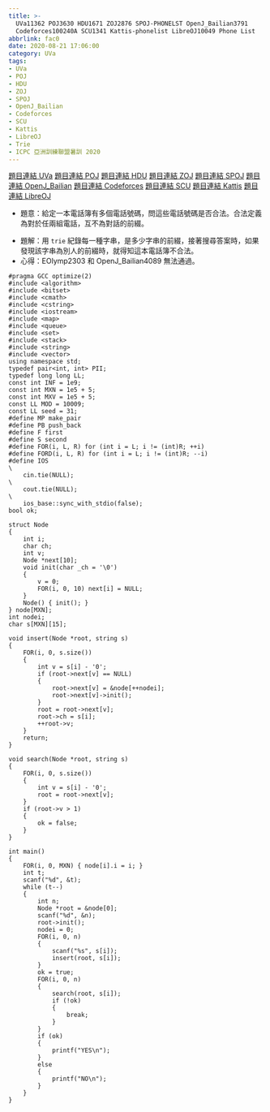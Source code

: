 ```yaml
---
title: >-
  UVa11362 POJ3630 HDU1671 ZOJ2876 SPOJ-PHONELST OpenJ_Bailian3791
  Codeforces100240A SCU1341 Kattis-phonelist LibreOJ10049 Phone List
abbrlink: fac0
date: 2020-08-21 17:06:00
category: UVa
tags:
- UVa
- POJ
- HDU
- ZOJ
- SPOJ
- OpenJ_Bailian
- Codeforces
- SCU
- Kattis
- LibreOJ
- Trie
- ICPC 亞洲訓練聯盟暑訓 2020
---
```

[題目連結 UVa](https://onlinejudge.org/index.php?option=com_onlinejudge&Itemid=8&page=show_problem&problem=2347)
[題目連結 POJ](http://poj.org/problem?id=3630)
[題目連結 HDU](http://acm.hdu.edu.cn/showproblem.php?pid=1671)
[題目連結 ZOJ](https://zoj.pintia.cn/problem-sets/91827364500/problems/91827366374)
[題目連結 SPOJ](https://www.spoj.com/problems/PHONELST/en/)
[題目連結 OpenJ_Bailian](http://bailian.openjudge.cn/practice/3791?lang=en_US)
[題目連結 Codeforces](https://codeforces.com/gym/100240/attachments)
[題目連結 SCU](http://acm.scu.edu.cn/soj/problem.action?id=3141)
[題目連結 Kattis](https://open.kattis.com/problems/phonelist)
[題目連結 LibreOJ](https://loj.ac/problem/10049)
* 題意：給定一本電話簿有多個電話號碼，問這些電話號碼是否合法。合法定義為對於任兩組電話，互不為對話的前綴。
<!-- more -->
* 題解：用 `trie` 紀錄每一種字串，是多少字串的前綴，接著搜尋答案時，如果發現該字串為別人的前綴時，就得知這本電話簿不合法。
* 心得：EOlymp2303 和 OpenJ_Bailian4089 無法通過。
```cpp=
#pragma GCC optimize(2)
#include <algorithm>
#include <bitset>
#include <cmath>
#include <cstring>
#include <iostream>
#include <map>
#include <queue>
#include <set>
#include <stack>
#include <string>
#include <vector>
using namespace std;
typedef pair<int, int> PII;
typedef long long LL;
const int INF = 1e9;
const int MXN = 1e5 + 5;
const int MXV = 1e5 + 5;
const LL MOD = 10009;
const LL seed = 31;
#define MP make_pair
#define PB push_back
#define F first
#define S second
#define FOR(i, L, R) for (int i = L; i != (int)R; ++i)
#define FORD(i, L, R) for (int i = L; i != (int)R; --i)
#define IOS                                                                    \
    cin.tie(NULL);                                                             \
    cout.tie(NULL);                                                            \
    ios_base::sync_with_stdio(false);
bool ok;

struct Node
{
    int i;
    char ch;
    int v;
    Node *next[10];
    void init(char _ch = '\0')
    {
        v = 0;
        FOR(i, 0, 10) next[i] = NULL;
    }
    Node() { init(); }
} node[MXN];
int nodei;
char s[MXN][15];

void insert(Node *root, string s)
{
    FOR(i, 0, s.size())
    {
        int v = s[i] - '0';
        if (root->next[v] == NULL)
        {
            root->next[v] = &node[++nodei];
            root->next[v]->init();
        }
        root = root->next[v];
        root->ch = s[i];
        ++root->v;
    }
    return;
}

void search(Node *root, string s)
{
    FOR(i, 0, s.size())
    {
        int v = s[i] - '0';
        root = root->next[v];
    }
    if (root->v > 1)
    {
        ok = false;
    }
}

int main()
{
    FOR(i, 0, MXN) { node[i].i = i; }
    int t;
    scanf("%d", &t);
    while (t--)
    {
        int n;
        Node *root = &node[0];
        scanf("%d", &n);
        root->init();
        nodei = 0;
        FOR(i, 0, n)
        {
            scanf("%s", s[i]);
            insert(root, s[i]);
        }
        ok = true;
        FOR(i, 0, n)
        {
            search(root, s[i]);
            if (!ok)
            {
                break;
            }
        }
        if (ok)
        {
            printf("YES\n");
        }
        else
        {
            printf("NO\n");
        }
    }
}
```